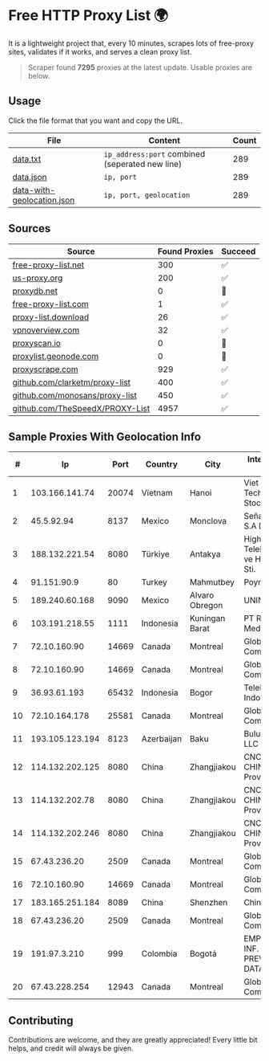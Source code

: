 
# Free HTTP Proxy List 🌍

It is a lightweight project that, every 10 minutes, scrapes lots of free-proxy sites, validates if it works, and serves a clean proxy list.


> Scraper found **7295** proxies at the latest update. Usable proxies are below.

## Usage

Click the file format that you want and copy the URL.


|File|Content|Count|
|----|-------|-----|
|[data.txt](https://raw.githubusercontent.com/themiralay/Proxy-List-World/master/data.txt)|`ip_address:port` combined (seperated new line)|289|
|[data.json](https://raw.githubusercontent.com/themiralay/Proxy-List-World/master/data.json)|`ip, port`|289|
|[data-with-geolocation.json](https://raw.githubusercontent.com/themiralay/Proxy-List-World/master/data-with-geolocation.json)|`ip, port, geolocation`|289|

## Sources

|Source|Found Proxies|Succeed|
|------|-------------|-------|
|[free-proxy-list.net](https://free-proxy-list.net)|300|✅|
|[us-proxy.org](https://www.us-proxy.org)|200|✅|
|[proxydb.net](http://proxydb.net)|0|🚫|
|[free-proxy-list.com](https://free-proxy-list.com/?page=&port=&type%5B%5D=http&type%5B%5D=https&up_time=0&search=Search)|1|✅|
|[proxy-list.download](https://www.proxy-list.download/HTTP)|26|✅|
|[vpnoverview.com](https://vpnoverview.com/privacy/anonymous-browsing/free-proxy-servers)|32|✅|
|[proxyscan.io](https://www.proxyscan.io)|0|🚫|
|[proxylist.geonode.com](https://proxylist.geonode.com/api/proxy-list?limit=300&page=1&sort_by=lastChecked&sort_type=desc&protocols=http,https)|0|🚫|
|[proxyscrape.com](https://api.proxyscrape.com/v2/?request=displayproxies&protocol=http&timeout=10000&country=all&ssl=all&anonymity=all)|929|✅|
|[github.com/clarketm/proxy-list](https://raw.githubusercontent.com/clarketm/proxy-list/master/proxy-list-raw.txt)|400|✅|
|[github.com/monosans/proxy-list](https://raw.githubusercontent.com/monosans/proxy-list/main/proxies/http.txt)|450|✅|
|[github.com/TheSpeedX/PROXY-List](https://raw.githubusercontent.com/TheSpeedX/PROXY-List/master/http.txt)|4957|✅|


## Sample Proxies With Geolocation Info

|#|Ip|Port|Country|City|Internet Service Provider|
|-|--|----|-------|----|-------------------------|
|1|103.166.141.74|20074|Vietnam|Hanoi|Viet NAM Cloud Technology Joint Stock Company|
|2|45.5.92.94|8137|Mexico|Monclova|Señal Interactiva, S.A De C.V|
|3|188.132.221.54|8080|Türkiye|Antakya|High Speed Telekomunikasyon ve Hab. Hiz. Ltd. Sti.|
|4|91.151.90.9|80|Turkey|Mahmutbey|Poyraz Hosting|
|5|189.240.60.168|9090|Mexico|Alvaro Obregon|UNINET|
|6|103.191.218.55|1111|Indonesia|Kuningan Barat|PT Replay Inti Media|
|7|72.10.160.90|14669|Canada|Montreal|GloboTech Communications|
|8|72.10.160.90|14669|Canada|Montreal|GloboTech Communications|
|9|36.93.61.193|65432|Indonesia|Bogor|Telekomunikasi Indonesia|
|10|72.10.164.178|25581|Canada|Montreal|GloboTech Communications|
|11|193.105.123.194|8123|Azerbaijan|Baku|Bulud Telecom LLC|
|12|114.132.202.125|8080|China|Zhangjiakou|CNC Group CHINA169 Hebei Province network|
|13|114.132.202.78|8080|China|Zhangjiakou|CNC Group CHINA169 Hebei Province network|
|14|114.132.202.246|8080|China|Zhangjiakou|CNC Group CHINA169 Hebei Province network|
|15|67.43.236.20|2509|Canada|Montreal|GloboTech Communications|
|16|72.10.160.90|14669|Canada|Montreal|GloboTech Communications|
|17|183.165.251.184|8089|China|Shenzhen|Chinanet|
|18|67.43.236.20|2509|Canada|Montreal|GloboTech Communications|
|19|191.97.3.210|999|Colombia|Bogotá|EMP. DE TEC. E INF. DA PREVIDENCIA - DATAPREV|
|20|67.43.228.254|12943|Canada|Montreal|GloboTech Communications|



## Contributing

Contributions are welcome, and they are greatly appreciated! Every
little bit helps, and credit will always be given.

